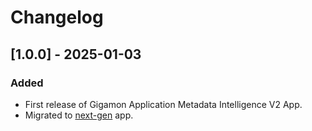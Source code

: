 # Changelog

## [1.0.0] - 2025-01-03
### Added
- First release of Gigamon Application Metadata Intelligence V2 App.
- Migrated to [next-gen](https://help.sumologic.com/docs/get-started/apps-integrations/#next-gen-apps) app.
